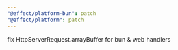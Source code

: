 ```yaml
---
"@effect/platform-bun": patch
"@effect/platform": patch
---
```


fix HttpServerRequest.arrayBuffer for bun & web handlers
